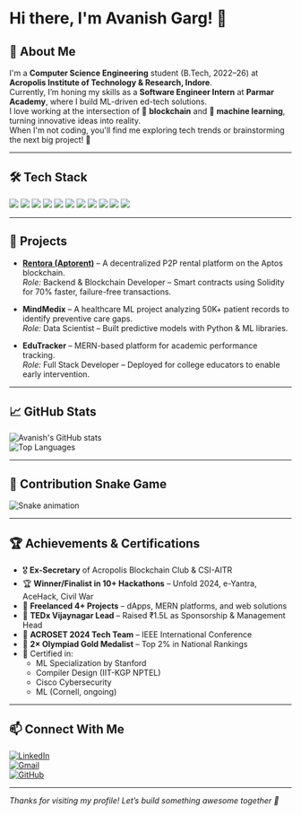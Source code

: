 # Hi there, I'm **Avanish Garg**! 👋  

## 👋 About Me  
I'm a **Computer Science Engineering** student (B.Tech, 2022–26) at **Acropolis Institute of Technology & Research, Indore**.  
Currently, I’m honing my skills as a **Software Engineer Intern** at **Parmar Academy**, where I build ML-driven ed-tech solutions.  
I love working at the intersection of 🔗 **blockchain** and 🤖 **machine learning**, turning innovative ideas into reality.  
When I'm not coding, you'll find me exploring tech trends or brainstorming the next big project! 🚀  

---

## 🛠️ Tech Stack  
<p>  
<img src="https://img.shields.io/badge/Python-3670A0?style=for-the-badge&logo=python&logoColor=ffdd54" />  
<img src="https://img.shields.io/badge/C++-00599C?style=for-the-badge&logo=c%2B%2B&logoColor=white" />  
<img src="https://img.shields.io/badge/JavaScript-323330?style=for-the-badge&logo=javascript&logoColor=F7DF1E" />  
<img src="https://img.shields.io/badge/Node.js-6DA55F?style=for-the-badge&logo=node.js&logoColor=white" />  
<img src="https://img.shields.io/badge/Express.js-404d59?style=for-the-badge&logo=express&logoColor=61DAFB" />  
<img src="https://img.shields.io/badge/React-20232a?style=for-the-badge&logo=react&logoColor=61DAFB" />  
<img src="https://img.shields.io/badge/MongoDB-4ea94b?style=for-the-badge&logo=mongodb&logoColor=white" />  
<img src="https://img.shields.io/badge/Solidity-e6e6e6?style=for-the-badge&logo=solidity&logoColor=black" />  
<img src="https://img.shields.io/badge/scikit--learn-F7931E?style=for-the-badge&logo=scikit-learn&logoColor=white" />  
<img src="https://img.shields.io/badge/Power_BI-F2C811?style=for-the-badge&logo=powerbi&logoColor=black" />  
<img src="https://img.shields.io/badge/Git-F05033?style=for-the-badge&logo=git&logoColor=white" />  
</p>  

---

## 🚀 Projects  
- **[Rentora (Aptorent)](https://github.com/avanish-garg/len-den)** – A decentralized P2P rental platform on the Aptos blockchain.  
  *Role:* Backend & Blockchain Developer – Smart contracts using Solidity for 70% faster, failure-free transactions.  

- **MindMedix** – A healthcare ML project analyzing 50K+ patient records to identify preventive care gaps.  
  *Role:* Data Scientist – Built predictive models with Python & ML libraries.  

- **EduTracker** – MERN-based platform for academic performance tracking.  
  *Role:* Full Stack Developer – Deployed for college educators to enable early intervention.  

---

## 📈 GitHub Stats  
![Avanish's GitHub stats](https://github-readme-stats.vercel.app/api?username=avanish-garg&show_icons=true&theme=radical)  
![Top Languages](https://github-readme-stats.vercel.app/api/top-langs/?username=avanish-garg&layout=compact&theme=radical)  

---

## 🐍 Contribution Snake Game  
![Snake animation](https://github.com/avanish-garg/avanish-garg/blob/output/github-contribution-grid-snake.svg)  

---

## 🏆 Achievements & Certifications  
- 🎖️ **Ex-Secretary** of Acropolis Blockchain Club & CSI-AITR  
- 🏆 **Winner/Finalist in 10+ Hackathons** – Unfold 2024, e-Yantra, AceHack, Civil War  
- 💼 **Freelanced 4+ Projects** – dApps, MERN platforms, and web solutions  
- 🎤 **TEDx Vijaynagar Lead** – Raised ₹1.5L as Sponsorship & Management Head  
- 🔬 **ACROSET 2024 Tech Team** – IEEE International Conference  
- 🥇 **2× Olympiad Gold Medalist** – Top 2% in National Rankings  
- 📜 Certified in:
  - ML Specialization by Stanford  
  - Compiler Design (IIT-KGP NPTEL)  
  - Cisco Cybersecurity  
  - ML (Cornell, ongoing)  

---

## 📫 Connect With Me  
[![LinkedIn](https://img.shields.io/badge/LinkedIn-0077B5?style=for-the-badge&logo=linkedin&logoColor=white)](https://www.linkedin.com/in/avanish-garg-90562b255/)  
[![Gmail](https://img.shields.io/badge/Gmail-D14836?style=for-the-badge&logo=gmail&logoColor=white)](mailto:gargavanish@gmail.com)  
[![GitHub](https://img.shields.io/badge/GitHub-181717?style=for-the-badge&logo=github&logoColor=white)](https://github.com/avanish-garg)  

---

*Thanks for visiting my profile! Let’s build something awesome together 🚀*

